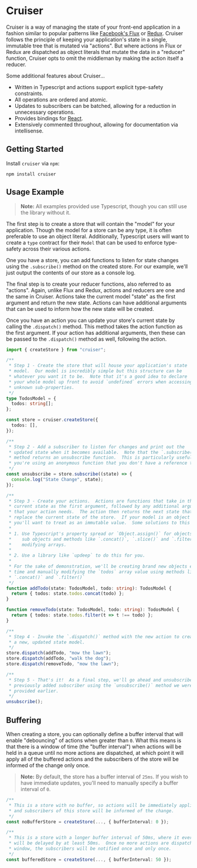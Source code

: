 # Cruiser

Cruiser is a way of managing the state of your front-end application in a fashion similar to popular patterns like [Facebook's Flux](http://facebook.github.io/flux/) or [Redux](http://redux.js.org/).  Cruiser follows the principle of keeping your application's state in a single, immutable tree that is mutated via "actions".  But where actions in Flux or Redux are dispatched as object literals that mutate the data in a "reducer" function, Cruiser opts to omit the middleman by making the action itself a reducer.

Some additional features about Cruiser...

- Written in Typescript and actions support explicit type-safety constraints.
- All operations are ordered and atomic.
- Updates to subscribers can be batched, allowing for a reduction in unnecessary operations.
- Provides bindings for [React](#usage-with-react).
- Extensively commented throughout, allowing for documentation via intellisense.

## Getting Started

Install `cruiser` via `npm`:

```
npm install cruiser
```

## Usage Example

> **Note:** All examples provided use Typescript, though you can still use the library without it.

The first step is to create a store that will contain the "model" for your application.  Though the model for a store can be any type, it is often preferable to use an object literal.  Additionally, Typescript users will want to create a `type` contract for their `Model` that can be used to enforce type-safety across their various actions.

One you have a store, you can add functions to listen for state changes using the `.subscribe()` method on the created store.  For our example, we'll just output the contents of our store as a console log.

The final step is to create your reducer functions, also referred to as "actions".  Again, unlike Flux and Redux, actions and reducers are one and the same in Cruiser.  Actions take the current model "state" as the first argument and return the new state.  Actions can have additional arguments that can be used to inform how the new state will be created.

Once you have an action you can update your store's current state by calling the `.dispatch()` method.  This method takes the action function as the first argument.  If your action has additional arguments, then these can be passed to the `.dispatch()` method as well, following the action.

```ts
import { createStore } from "cruiser";

/**
 * Step 1 - Create the store that will house your application's state
 * model.  Our model is incredibly simple but this structure can be
 * whatever you want it to be.  Note that it's a good idea to declare
 * your whole model up front to avoid `undefined` errors when accessing
 * unknown sub-properties.
 */
type TodosModel = {
  todos: string[];
};

const store = cruiser.createStore({
  todos: [],
});

/**
 * Step 2 - Add a subscriber to listen for changes and print out the
 * updated state when it becomes available.  Note that the `.subscribe()`
 * method returns an unsubscribe function.  This is particularly useful if
 * you're using an anonymous function that you don't have a reference to.
 */
const unsubscribe = store.subscribe((state) => {
  console.log("State Change", state);
});

/**
 * Step 3 - Create your actions.  Actions are functions that take in the
 * current state as the first argument, followed by any additional arguments
 * that your action needs.  The action then returns the next state that should
 * replace the current state of the store.  If your model is an object literal
 * you'll want to treat as an immutable value.  Some solutions to this are...
 *
 * 1. Use Typescript's property spread or `Object.assign()` for objects or
 *    sub objects and methods like `.concat()`, `.slice()` and `.filter()` for
 *    modifying arrays.
 *
 * 2. Use a library like `updeep` to do this for you.
 *
 * For the sake of demonstration, we'll be creating brand new objects every
 * time and manually modifying the `todos` array value using methods like
 * `.concat()` and `.filter()`
 */
function addTodo(state: TodosModel, todo: string): TodosModel {
  return { todos: state.todos.concat(todo) };
}

function removeTodo(state: TodosModel, todo: string): TodosModel {
  return { todos: state.todos.filter(t => t !== todo) };
}

/**
 * Step 4 - Invoke the `.dispatch()` method with the new action to create
 * a new, updated state model.
 */
store.dispatch(addTodo, "mow the lawn");
store.dispatch(addTodo, "walk the dog");
store.dispatch(removeTodo, "mow the lawn");

/**
 * Step 5 - That's it!  As a final step, we'll go ahead and unsubscribe our
 * previously added subscriber using the `unsubscribe()` method we were
 * provided earlier.
 */
unsubscribe();
```

## Buffering

When creating a store, you can optionally define a buffer interval that will enable "debouncing" of actions when greater than `0`.  What this means is that there is a window of time (the "buffer interval") when actions will be held in a queue until no more actions are dispatched, at which point it will apply all of the buffered actions and the subscribers of the store will be informed of the change only once.

> **Note:** By default, the store has a buffer interval of `25ms`.  If you wish to have immediate updates, you'll need to manually specify a buffer interval of `0`.

```ts
/**
 * This is a store with no buffer, so actions will be immediately applied
 * and subscribers of this store will be informed of the change.
 */
const noBufferStore = createStore(..., { bufferInterval: 0 });

/**
 * This is a store with a longer buffer interval of 50ms, where it every action
 * will be delayed by at least 50ms.  Once no more actions are dispatched in that
 * window, the subscribers will be notified once and only once.
 */
const bufferedStore = createStore(..., { bufferInterval: 50 });
```

